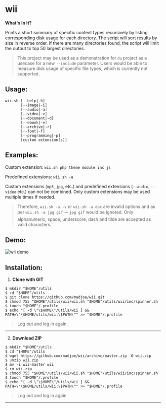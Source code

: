 # wii
**What's In It?**

Prints a short summary of specific content types recursively by listing corresponding disk usage for each directory. The script will sort results by size in reverse order. If there are many directories found, the script will limit the output to top 50 largest directories.

> This project may be used as a demonstration for `du` project as a usecase for a new `--include` parameter. 
> Users would be able to measure disk usage of specific file types, which is currently not supported.

## Usage: 

```
wii.sh [--help|-h] 
       [--image|-i] 
       [--audio|-a] 
       [--video|-v] 
       [--document|-d] 
       [--ebook|-e] 
       [--archive|-r] 
       [--font|-f] 
       [--programming|-p] 
       [custom extension(s)]
```


## Examples:

Custom extension: `wii.sh php theme module inc js`

Predefined extensions: `wii.sh -a`


Custom extensions (`mp3`, `jpg`, etc.) and predefined extensions (`--audio`, `--video` etc.) can not be combined. Only custom extensions may be used multiple times if needed.

> Therefore, `wii.sh -a -v` or `wii.sh -a doc` are invalid options and as per `wii.sh -a jpg gif` 🠖 
> `jpg gif` would be ignored. Only alphanumeric, space, underscore, dash and tilde are accepted as valid characters.


## Demo:

![wii demo](https://media1.giphy.com/media/f3eRDZtNeBl39hFb50/giphy.gif)


## Installation:

 1. **Clone with GIT**
```
$ mkdir "$HOME"/utils
$ cd "$HOME"/utils
$ git clone https://github.com/madjoe/wii.git
$ chmod 755 "$HOME"/utils/wii/wii.sh "$HOME"/utils/wii/inc/spinner.sh
$ touch "$HOME"/.profile
$ echo "[ -d \"\$HOME\"/utils/wii ] && PATH=\"\$HOME/utils/wii:\$PATH\"" >> "$HOME"/.profile 
```
> Log out and log in again.

--------------

 2. **Download ZIP**
```
$ mkdir "$HOME"/utils
$ cd "$HOME"/utils
$ wget https://github.com/madjoe/wii/archive/master.zip -O wii.zip
$ unzip wii.zip
$ mv -i wii-master wii
$ rm wii.zip
$ chmod 755 "$HOME"/utils/wii/wii.sh "$HOME"/utils/wii/inc/spinner.sh
$ touch "$HOME"/.profile
$ echo "[ -d \"\$HOME\"/utils/wii ] && PATH=\"\$HOME/utils/wii:\$PATH\"" >> "$HOME"/.profile 
```
> Log out and log in again.

--------------
